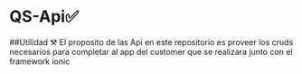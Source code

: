 # QS-Api✅

##Utilidad
⚒️ El proposito de las Api en este repositorio es proveer los cruds necesarios para completar al app del customer que se realizara junto con el framework ionic
